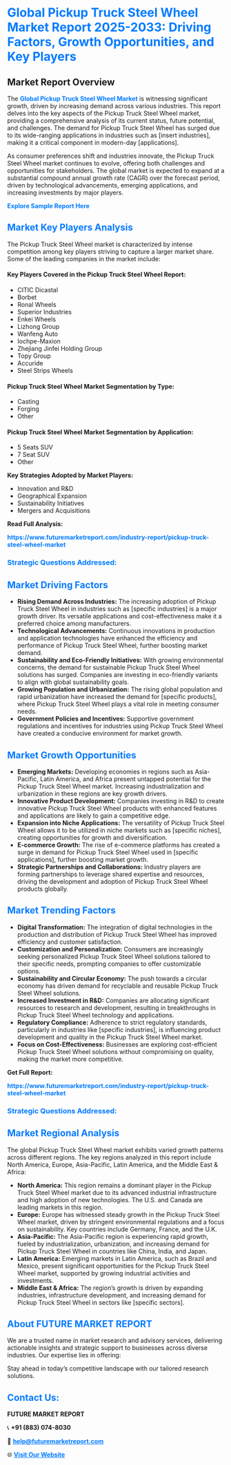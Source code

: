 <h1 style="color: #007BFF;">Global Pickup Truck Steel Wheel Market Report 2025-2033: Driving Factors, Growth Opportunities, and Key Players</h1>

<section id="overview">
<h2>Market Report Overview</h2>
<p>The <a href="https://www.futuremarketreport.com/industry-report/pickup-truck-steel-wheel-market" style="color: #007BFF; text-decoration: none;"><strong>Global Pickup Truck Steel Wheel Market</strong></a> is witnessing significant growth, driven by increasing demand across various industries. This report delves into the key aspects of the Pickup Truck Steel Wheel market, providing a comprehensive analysis of its current status, future potential, and challenges. The demand for Pickup Truck Steel Wheel has surged due to its wide-ranging applications in industries such as [insert industries], making it a critical component in modern-day [applications].</p>
<p>As consumer preferences shift and industries innovate, the Pickup Truck Steel Wheel market continues to evolve, offering both challenges and opportunities for stakeholders. The global market is expected to expand at a substantial compound annual growth rate (CAGR) over the forecast period, driven by technological advancements, emerging applications, and increasing investments by major players.</p>
</section>

<section id="overview">
<p><a href="https://www.futuremarketreport.com/request-sample/reportId=36289" style="color: #007BFF; text-decoration: none;"><strong>Explore Sample Report Here</strong></a></p>
</section>

<section id="key-players">
<h2 style="color: #007BFF;">Market Key Players Analysis</h2>
<p>The Pickup Truck Steel Wheel market is characterized by intense competition among key players striving to capture a larger market share. Some of the leading companies in the market include:</p>
<h4>Key Players Covered in the Pickup Truck Steel Wheel Report:</h4>
<ul><li>CITIC Dicastal</li><li>Borbet</li><li>Ronal Wheels</li><li>Superior Industries</li><li>Enkei Wheels</li><li>Lizhong Group</li><li>Wanfeng Auto</li><li>Iochpe-Maxion</li><li>Zhejiang Jinfei Holding Group</li><li>Topy Group</li><li>Accuride</li><li>Steel Strips Wheels</li></ul>
<h4>Pickup Truck Steel Wheel Market Segmentation by Type:</h4>
<ul><li>Casting</li><li>Forging</li><li>Other</li></ul>

<h4>Pickup Truck Steel Wheel Market Segmentation by Application:</h4>
<ul><li>5 Seats SUV</li><li>7 Seat SUV</li><li>Other</li></ul>
<p><strong>Key Strategies Adopted by Market Players:</strong></p>
<ul>
<li>Innovation and R&D</li>
<li>Geographical Expansion</li>
<li>Sustainability Initiatives</li>
<li>Mergers and Acquisitions</li>
</ul>
</section>

<section>
<p><strong>Read Full Analysis: </strong></p><a href="https://www.futuremarketreport.com/industry-report/pickup-truck-steel-wheel-market" style="color: #007BFF; text-decoration: none;"><strong>https://www.futuremarketreport.com/industry-report/pickup-truck-steel-wheel-market</strong></a>
<h3 style="color: #007BFF;">Strategic Questions Addressed:</h3>
</section>

<section id="driving-factors">
<h2 style="color: #007BFF;">Market Driving Factors</h2>
<ul>
<li><strong>Rising Demand Across Industries:</strong> The increasing adoption of Pickup Truck Steel Wheel in industries such as [specific industries] is a major growth driver. Its versatile applications and cost-effectiveness make it a preferred choice among manufacturers.</li>
<li><strong>Technological Advancements:</strong> Continuous innovations in production and application technologies have enhanced the efficiency and performance of Pickup Truck Steel Wheel, further boosting market demand.</li>
<li><strong>Sustainability and Eco-Friendly Initiatives:</strong> With growing environmental concerns, the demand for sustainable Pickup Truck Steel Wheel solutions has surged. Companies are investing in eco-friendly variants to align with global sustainability goals.</li>
<li><strong>Growing Population and Urbanization:</strong> The rising global population and rapid urbanization have increased the demand for [specific products], where Pickup Truck Steel Wheel plays a vital role in meeting consumer needs.</li>
<li><strong>Government Policies and Incentives:</strong> Supportive government regulations and incentives for industries using Pickup Truck Steel Wheel have created a conducive environment for market growth.</li>
</ul>
</section>

<section id="growth-opportunities">
<h2 style="color: #007BFF;">Market Growth Opportunities</h2>
<ul>
<li><strong>Emerging Markets:</strong> Developing economies in regions such as Asia-Pacific, Latin America, and Africa present untapped potential for the Pickup Truck Steel Wheel market. Increasing industrialization and urbanization in these regions are key growth drivers.</li>
<li><strong>Innovative Product Development:</strong> Companies investing in R&D to create innovative Pickup Truck Steel Wheel products with enhanced features and applications are likely to gain a competitive edge.</li>
<li><strong>Expansion into Niche Applications:</strong> The versatility of Pickup Truck Steel Wheel allows it to be utilized in niche markets such as [specific niches], creating opportunities for growth and diversification.</li>
<li><strong>E-commerce Growth:</strong> The rise of e-commerce platforms has created a surge in demand for Pickup Truck Steel Wheel used in [specific applications], further boosting market growth.</li>
<li><strong>Strategic Partnerships and Collaborations:</strong> Industry players are forming partnerships to leverage shared expertise and resources, driving the development and adoption of Pickup Truck Steel Wheel products globally.</li>
</ul>
</section>

<section id="trending-factors">
<h2 style="color: #007BFF;">Market Trending Factors</h2>
<ul>
<li><strong>Digital Transformation:</strong> The integration of digital technologies in the production and distribution of Pickup Truck Steel Wheel has improved efficiency and customer satisfaction.</li>
<li><strong>Customization and Personalization:</strong> Consumers are increasingly seeking personalized Pickup Truck Steel Wheel solutions tailored to their specific needs, prompting companies to offer customizable options.</li>
<li><strong>Sustainability and Circular Economy:</strong> The push towards a circular economy has driven demand for recyclable and reusable Pickup Truck Steel Wheel solutions.</li>
<li><strong>Increased Investment in R&D:</strong> Companies are allocating significant resources to research and development, resulting in breakthroughs in Pickup Truck Steel Wheel technology and applications.</li>
<li><strong>Regulatory Compliance:</strong> Adherence to strict regulatory standards, particularly in industries like [specific industries], is influencing product development and quality in the Pickup Truck Steel Wheel market.</li>
<li><strong>Focus on Cost-Effectiveness:</strong> Businesses are exploring cost-efficient Pickup Truck Steel Wheel solutions without compromising on quality, making the market more competitive.</li>
</ul>
</section>

<section>
<p><strong>Get Full Report: </strong></p><a href="https://www.futuremarketreport.com/industry-report/pickup-truck-steel-wheel-market" style="color: #007BFF; text-decoration: none;"><strong>https://www.futuremarketreport.com/industry-report/pickup-truck-steel-wheel-market</strong></a>
<h3 style="color: #007BFF;">Strategic Questions Addressed:</h3>
</section>


<section id="regional-analysis">
<h2 style="color: #007BFF;">Market Regional Analysis</h2>
<p>The global Pickup Truck Steel Wheel market exhibits varied growth patterns across different regions. The key regions analyzed in this report include North America, Europe, Asia-Pacific, Latin America, and the Middle East & Africa:</p>
<ul>
<li><strong>North America:</strong> This region remains a dominant player in the Pickup Truck Steel Wheel market due to its advanced industrial infrastructure and high adoption of new technologies. The U.S. and Canada are leading markets in this region.</li>
<li><strong>Europe:</strong> Europe has witnessed steady growth in the Pickup Truck Steel Wheel market, driven by stringent environmental regulations and a focus on sustainability. Key countries include Germany, France, and the U.K.</li>
<li><strong>Asia-Pacific:</strong> The Asia-Pacific region is experiencing rapid growth, fueled by industrialization, urbanization, and increasing demand for Pickup Truck Steel Wheel in countries like China, India, and Japan.</li>
<li><strong>Latin America:</strong> Emerging markets in Latin America, such as Brazil and Mexico, present significant opportunities for the Pickup Truck Steel Wheel market, supported by growing industrial activities and investments.</li>
<li><strong>Middle East & Africa:</strong> The region’s growth is driven by expanding industries, infrastructure development, and increasing demand for Pickup Truck Steel Wheel in sectors like [specific sectors].</li>
</ul>
</section>

<footer>
<h2 style="color: #007BFF;">About FUTURE MARKET REPORT</h2>
<p>We are a trusted name in market research and advisory services, delivering actionable insights and strategic support to businesses across diverse industries. Our expertise lies in offering:</p>

<p>Stay ahead in today’s competitive landscape with our tailored research solutions.</p>

<h2 style="color: #007BFF;">Contact Us:</h2>
<p><strong>FUTURE MARKET REPORT</strong></p>
<p>📞 <strong>+91 (883) 074-8030</strong></p>
<p>📧 <strong><a href="mailto:help@futuremarketreport.com" style="color: #007BFF;">help@futuremarketreport.com</a></strong></p>
<p>🌐 <strong><a href="https://www.futuremarketreport.com/" style="color: #007BFF;">Visit Our Website</a></strong></p>
</footer>